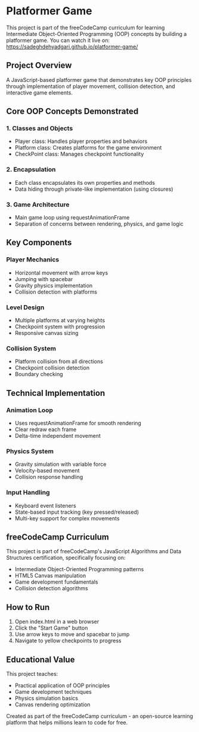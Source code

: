 # Platformer Game

This project is part of the freeCodeCamp curriculum for learning Intermediate Object-Oriented Programming (OOP) concepts by building a platformer game.
You can watch it live on: https://sadeghdehyadgari.github.io/platformer-game/

## Project Overview

A JavaScript-based platformer game that demonstrates key OOP principles through implementation of player movement, collision detection, and interactive game elements.

## Core OOP Concepts Demonstrated

### 1. Classes and Objects
- Player class: Handles player properties and behaviors
- Platform class: Creates platforms for the game environment
- CheckPoint class: Manages checkpoint functionality

### 2. Encapsulation
- Each class encapsulates its own properties and methods
- Data hiding through private-like implementation (using closures)

### 3. Game Architecture
- Main game loop using requestAnimationFrame
- Separation of concerns between rendering, physics, and game logic

## Key Components

### Player Mechanics
- Horizontal movement with arrow keys
- Jumping with spacebar
- Gravity physics implementation
- Collision detection with platforms

### Level Design
- Multiple platforms at varying heights
- Checkpoint system with progression
- Responsive canvas sizing

### Collision System
- Platform collision from all directions
- Checkpoint collision detection
- Boundary checking

## Technical Implementation

### Animation Loop
- Uses requestAnimationFrame for smooth rendering
- Clear redraw each frame
- Delta-time independent movement

### Physics System
- Gravity simulation with variable force
- Velocity-based movement
- Collision response handling

### Input Handling
- Keyboard event listeners
- State-based input tracking (key pressed/released)
- Multi-key support for complex movements

## freeCodeCamp Curriculum

This project is part of freeCodeCamp's JavaScript Algorithms and Data Structures certification, specifically focusing on:
- Intermediate Object-Oriented Programming patterns
- HTML5 Canvas manipulation
- Game development fundamentals
- Collision detection algorithms

## How to Run

1. Open index.html in a web browser
2. Click the "Start Game" button
3. Use arrow keys to move and spacebar to jump
4. Navigate to yellow checkpoints to progress

## Educational Value

This project teaches:
- Practical application of OOP principles
- Game development techniques
- Physics simulation basics
- Canvas rendering optimization

Created as part of the freeCodeCamp curriculum - an open-source learning platform that helps millions learn to code for free.
